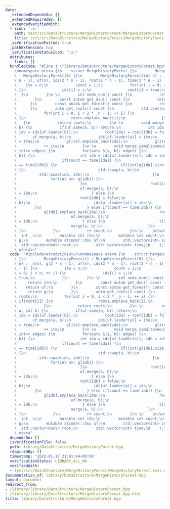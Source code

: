 ```yaml
---
data:
  _extendedDependsOn: []
  _extendedRequiredBy: []
  _extendedVerifiedWith:
  - icon: ':x:'
    path: test/src/DataStructure/MergeHistoryForest/MergeHistoryForest.test.cpp
    title: test/src/DataStructure/MergeHistoryForest/MergeHistoryForest.test.cpp
  _isVerificationFailed: true
  _pathExtension: hpp
  _verificationStatusIcon: ':x:'
  attributes:
    links: []
  bundledCode: "#line 1 \"library/DataStructure/MergeHistoryForest.hpp\"\n#include<atcoder/dsu>\n\
    \nnamespace otera {\n    struct MergeHistoryForest {\n        MergeHistoryForest()\
    \ : MergeHistoryForest(0) {}\n        MergeHistoryForest(int n) : _n(n), g(2 *\
    \ n - 1), uf(n), ids(2 * n - 1), root(2 * n - 1), time(2 * n - 1) {\n        \
    \    ite = n;\n            count = 1;\n            for(int i = 0; i < n; ++ i)\
    \ {\n                ids[i] = i;\n                root[i] = true;\n          \
    \  }\n        }\n \n        int node_num() const {\n            return ite;\n\
    \        }\n        const auto& get_dsu() const {\n            return uf;\n  \
    \      }\n        const auto& get_forest() const {\n            return g;\n  \
    \      }\n        auto get_roots() const {\n            std::vector<int> roots;\n\
    \            for(int i = 0; i < 2 * _n - 1; ++ i) {\n                if(root[i])\
    \ {\n                    roots.emplace_back(i);\n                }\n         \
    \   }\n            return roots;\n        }\n \n        void merge(int a, int\
    \ b) {\n            if(uf.same(a, b)) return;\n            int ida = ids[uf.leader(a)],\
    \ idb = ids[uf.leader(b)];\n            root[ida] = root[idb] = false;\n     \
    \       uf.merge(a, b);\n            ids[uf.leader(a)] = ite;\n            root[ite]\
    \ = true;\n            g[ite].emplace_back(ida);\n            g[ite].emplace_back(idb);\n\
    \            ++ ite;\n        }\n \n        void merge_simultaneously(std::vector<std::pair<int,\
    \ int>> edges) {\n            for(auto &[a, b]: edges) {\n                if(!uf.same(a,\
    \ b)) {\n                    int ida = ids[uf.leader(a)], idb = ids[uf.leader(b)];\n\
    \                    if(count == time[ida]) {\n                        if(count\
    \ == time[idb]) {\n                            if((int)g[ida].size() < (int)g[idb].size())\
    \ {\n                                std::swap(a, b);\n                      \
    \          std::swap(ida, idb);\n                            }\n             \
    \               for(int nv: g[idb]) {\n                                g[ida].emplace_back(nv);\n\
    \                            }\n                            root[idb] = false;\n\
    \                            uf.merge(a, b);\n                            ids[uf.leader(a)]\
    \ = ida;\n                        } else {\n                            g[ida].emplace_back(idb);\n\
    \                            root[idb] = false;\n                            uf.merge(a,\
    \ b);\n                            ids[uf.leader(a)] = ida;\n                \
    \        }\n                    } else if(count == time[idb]) {\n            \
    \            g[idb].emplace_back(ida);\n                        root[ida] = false;\n\
    \                        uf.merge(a, b);\n                        ids[uf.leader(a)]\
    \ = idb;\n                    } else {\n                        time[ite] = count;\n\
    \                        merge(a, b);\n                    }\n               \
    \ }\n            }\n            ++ count;\n        }\n \n    private:\n      \
    \  int _n;\n        mutable int ite;\n        mutable int count;\n        std::vector<std::vector<int>>\
    \ g;\n        mutable atcoder::dsu uf;\n        std::vector<int> ids;\n      \
    \  std::vector<bool> root;\n        std::vector<int> time;\n    };\n} // namespace\
    \ otera\n"
  code: "#include<atcoder/dsu>\n\nnamespace otera {\n    struct MergeHistoryForest\
    \ {\n        MergeHistoryForest() : MergeHistoryForest(0) {}\n        MergeHistoryForest(int\
    \ n) : _n(n), g(2 * n - 1), uf(n), ids(2 * n - 1), root(2 * n - 1), time(2 * n\
    \ - 1) {\n            ite = n;\n            count = 1;\n            for(int i\
    \ = 0; i < n; ++ i) {\n                ids[i] = i;\n                root[i] =\
    \ true;\n            }\n        }\n \n        int node_num() const {\n       \
    \     return ite;\n        }\n        const auto& get_dsu() const {\n        \
    \    return uf;\n        }\n        const auto& get_forest() const {\n       \
    \     return g;\n        }\n        auto get_roots() const {\n            std::vector<int>\
    \ roots;\n            for(int i = 0; i < 2 * _n - 1; ++ i) {\n               \
    \ if(root[i]) {\n                    roots.emplace_back(i);\n                }\n\
    \            }\n            return roots;\n        }\n \n        void merge(int\
    \ a, int b) {\n            if(uf.same(a, b)) return;\n            int ida = ids[uf.leader(a)],\
    \ idb = ids[uf.leader(b)];\n            root[ida] = root[idb] = false;\n     \
    \       uf.merge(a, b);\n            ids[uf.leader(a)] = ite;\n            root[ite]\
    \ = true;\n            g[ite].emplace_back(ida);\n            g[ite].emplace_back(idb);\n\
    \            ++ ite;\n        }\n \n        void merge_simultaneously(std::vector<std::pair<int,\
    \ int>> edges) {\n            for(auto &[a, b]: edges) {\n                if(!uf.same(a,\
    \ b)) {\n                    int ida = ids[uf.leader(a)], idb = ids[uf.leader(b)];\n\
    \                    if(count == time[ida]) {\n                        if(count\
    \ == time[idb]) {\n                            if((int)g[ida].size() < (int)g[idb].size())\
    \ {\n                                std::swap(a, b);\n                      \
    \          std::swap(ida, idb);\n                            }\n             \
    \               for(int nv: g[idb]) {\n                                g[ida].emplace_back(nv);\n\
    \                            }\n                            root[idb] = false;\n\
    \                            uf.merge(a, b);\n                            ids[uf.leader(a)]\
    \ = ida;\n                        } else {\n                            g[ida].emplace_back(idb);\n\
    \                            root[idb] = false;\n                            uf.merge(a,\
    \ b);\n                            ids[uf.leader(a)] = ida;\n                \
    \        }\n                    } else if(count == time[idb]) {\n            \
    \            g[idb].emplace_back(ida);\n                        root[ida] = false;\n\
    \                        uf.merge(a, b);\n                        ids[uf.leader(a)]\
    \ = idb;\n                    } else {\n                        time[ite] = count;\n\
    \                        merge(a, b);\n                    }\n               \
    \ }\n            }\n            ++ count;\n        }\n \n    private:\n      \
    \  int _n;\n        mutable int ite;\n        mutable int count;\n        std::vector<std::vector<int>>\
    \ g;\n        mutable atcoder::dsu uf;\n        std::vector<int> ids;\n      \
    \  std::vector<bool> root;\n        std::vector<int> time;\n    };\n} // namespace\
    \ otera"
  dependsOn: []
  isVerificationFile: false
  path: library/DataStructure/MergeHistoryForest.hpp
  requiredBy: []
  timestamp: '2022-01-17 21:01:44+09:00'
  verificationStatus: LIBRARY_ALL_WA
  verifiedWith:
  - test/src/DataStructure/MergeHistoryForest/MergeHistoryForest.test.cpp
documentation_of: library/DataStructure/MergeHistoryForest.hpp
layout: document
redirect_from:
- /library/library/DataStructure/MergeHistoryForest.hpp
- /library/library/DataStructure/MergeHistoryForest.hpp.html
title: library/DataStructure/MergeHistoryForest.hpp
---
```

